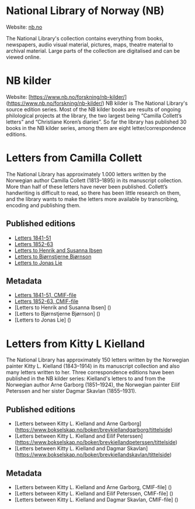 # National Library of Norway (NB)
Website: [nb.no](https://www.nb.no)

The National Library's collection contains everything from books, newspapers, audio visual material, pictures, maps, theatre material to archival material. Large parts of the collection are digitalised and can be viewed online.

# NB kilder
Website: [https://www.nb.no/forskning/nb-kilder/] (https://www.nb.no/forskning/nb-kilder/)
NB kilder is The National Library's source edition series. Most of the NB kilder books are results of ongoing philological projects at the library, the two largest being “Camilla Collett’s letters” and “Christiane Koren’s diaries”. So far the library has published 30 books in the NB kilder series, among them are eight letter/correspondence editions.

# Letters from Camilla Collett
The National Library has approximately 1.000 letters written by the Norwegian author Camilla Collett (1813–1895) in its manuscript collection. More than half of these letters have never been published. Collett’s handwriting is difficult to read, so there has been little research on them, and the library wants to make the letters more available by transcribing, encoding and publishing them. 

## Published editions
- [Letters 1841-51](http://www.bokselskap.no/boker/collettbrev1841_51/tittelside)
- [Letters 1852-63](http://www.bokselskap.no/boker/collettbrev1852_63/tittelside)
- [Letters to Henrik and Susanna Ibsen](http://www.bokselskap.no/boker/collettbrevibsen/tittelside)
- [Letters to Bjørnstjerne Bjørnson](http://www.bokselskap.no/boker/collettbrevbjornson/tittelside)
- [Letters to Jonas Lie](http://www.bokselskap.no/boker/collettbrevlie/tittelside)

## Metadata
- [Letters 1841-51, CMIF-file]()
- [Letters 1852-63, CMIF-file]()
- [Letters to Henrik and Susanna Ibsen] ()
- [Letters to Bjørnstjerne Bjørnson] ()
- [Letters to Jonas Lie] ()
      
# Letters from Kitty L Kielland
The National Library has approximately 150 letters written by the Norwegian painter Kitty L. Kielland (1843–1914) in its manuscript collection and also many letters written to her. Three correspondence editions have been published in the NB kilder series: Kielland's letters to and from the Norwegian author Arne Garborg (1851–1924), the Norwegian painter Eilif Peterssen and her sister Dagmar Skavlan (1855–1931).

## Published editions
- [Letters between Kitty L. Kielland and Arne Garborg] (https://www.bokselskap.no/boker/brevkiellandgarborg/tittelside)
- [Letters between Kitty L. Kielland and Eilif Peterssen] (https://www.bokselskap.no/boker/brevkiellandpeterssen/tittelside)
- [Letters between Kitty L. Kielland and Dagmar Skavlan] (https://www.bokselskap.no/boker/brevkiellandskavlan/tittelside)

## Metadata
- [Letters between Kitty L. Kielland and Arne Garborg, CMIF-file] ()
- [Letters between Kitty L. Kielland and Eilif Peterssen, CMIF-file] ()
- [Letters between Kitty L. Kielland and Dagmar Skavlan, CMIF-file] ()

